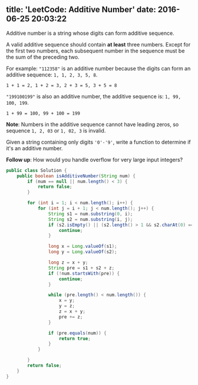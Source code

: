 title: 'LeetCode: Additive Number'
date: 2016-06-25 20:03:22
---

Additive number is a string whose digits can form additive sequence.

A valid additive sequence should contain **at least** three numbers. Except for the first two numbers, each subsequent number in the sequence must be the sum of the preceding two.

For example:
`"112358"` is an additive number because the digits can form an additive sequence: `1, 1, 2, 3, 5, 8`.
```
1 + 1 = 2, 1 + 2 = 3, 2 + 3 = 5, 3 + 5 = 8
```

`"199100199"` is also an additive number, the additive sequence is: `1, 99, 100, 199`.
```
1 + 99 = 100, 99 + 100 = 199
```
**Note**: Numbers in the additive sequence cannot have leading zeros, so sequence `1, 2, 03` or `1, 02, 3` is invalid.

Given a string containing only digits `'0'-'9'`, write a function to determine if it's an additive number.

**Follow up**:
How would you handle overflow for very large input integers?

```java
public class Solution {
    public boolean isAdditiveNumber(String num) {
        if (num == null || num.length() < 3) {
            return false;
        }

        for (int i = 1; i < num.length(); i++) {
            for (int j = i + 1; j < num.length(); j++) {
                String s1 = num.substring(0, i);
                String s2 = num.substring(i, j);
                if (s2.isEmpty() || (s2.length() > 1 && s2.charAt(0) == '0') || (s1.length() > 1 && s1.charAt(0) == '0')) {
                    continue;
                }

                long x = Long.valueOf(s1);
                long y = Long.valueOf(s2);

                long z = x + y;
                String pre = s1 + s2 + z;
                if (!num.startsWith(pre)) {
                    continue;
                }

                while (pre.length() < num.length()) {
                    x = y;
                    y = z;
                    z = x + y;
                    pre += z;
                }

                if (pre.equals(num)) {
                    return true;
                }
            }

        }
        return false;
    }
}
```